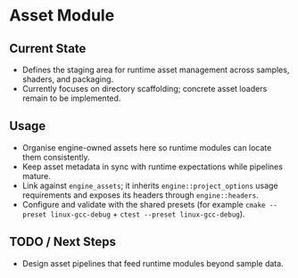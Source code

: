 # Asset Module

## Current State

- Defines the staging area for runtime asset management across samples, shaders, and packaging.
- Currently focuses on directory scaffolding; concrete asset loaders remain to be implemented.

## Usage

- Organise engine-owned assets here so runtime modules can locate them consistently.
- Keep asset metadata in sync with runtime expectations while pipelines mature.
- Link against `engine_assets`; it inherits `engine::project_options` usage requirements and exposes its headers through `engine::headers`.
- Configure and validate with the shared presets (for example `cmake --preset linux-gcc-debug` + `ctest --preset linux-gcc-debug`).

## TODO / Next Steps

- Design asset pipelines that feed runtime modules beyond sample data.
